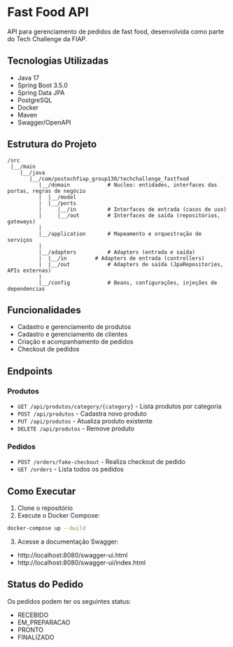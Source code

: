 # Fast Food API

API para gerenciamento de pedidos de fast food, desenvolvida como parte do Tech Challenge da FIAP.

## Tecnologias Utilizadas

- Java 17
- Spring Boot 3.5.0
- Spring Data JPA
- PostgreSQL
- Docker
- Maven
- Swagger/OpenAPI

## Estrutura do Projeto

```
/src
 |__/main
    |__/java
       |__/com/postechfiap_group130/techchallenge_fastfood
          |__/domain 			# Nucleo: entidades, interfaces das portas, regras de negócio
          |  |__/model
          |  |__/ports
          |     |__/in  		# Interfaces de entrada (casos de uso)
          |     |__/out			# Interfaces de saída (repositórios, gateways)
          |
          |__/application 		# Mapeamento e orquestração de serviços
          |
          |__/adapters 			# Adapters (entrada e saída)
          |  |__/in			# Adapters de entrada (controllers)
          |  |__/out			# Adapters de saída (JpaRepositories, APIs externas)
          |
          |__/config 			# Beans, configurações, injeções de dependencias
```

## Funcionalidades

- Cadastro e gerenciamento de produtos
- Cadastro e gerenciamento de clientes
- Criação e acompanhamento de pedidos
- Checkout de pedidos

## Endpoints

### Produtos
- `GET /api/produtos/category/{category}` - Lista produtos por categoria
- `POST /api/produtos` - Cadastra novo produto
- `PUT /api/produtos` - Atualiza produto existente
- `DELETE /api/produtos` - Remove produto

### Pedidos
- `POST /orders/fake-checkout` - Realiza checkout de pedido
- `GET /orders` - Lista todos os pedidos

## Como Executar

1. Clone o repositório
2. Execute o Docker Compose:
```bash
docker-compose up --build
```

3. Acesse a documentação Swagger:
- http://localhost:8080/swagger-ui.html
- http://localhost:8080/swagger-ui/index.html

## Status do Pedido

Os pedidos podem ter os seguintes status:
- RECEBIDO
- EM_PREPARACAO
- PRONTO
- FINALIZADO